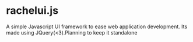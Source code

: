 rachelui.js
===========

A simple Javascript UI framework to ease web application development.
Its made using JQuery(<3).Planning to keep it standalone

